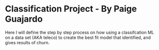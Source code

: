 # Classification Project - By Paige Guajardo
Here I will define the step by step process on how using a classifcation ML on a data set (AKA teleco) to create
the best fit model that identified, and gives results of churn.